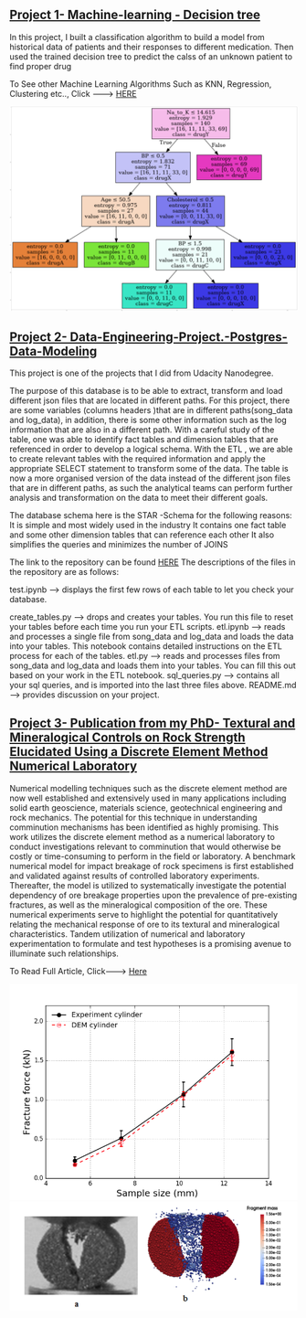 
## [Project 1- Machine-learning - Decision tree](https://github.com/toplaa/Machine-Learning-Projects/blob/main/Decision%20Tree.ipynb)
In this project, I built a classification algorithm to build a model from historical data of patients and their responses to different medication. Then used the trained decision tree to predict the calss of an unknown patient to find proper drug

To See other Machine Learning Algorithms Such as KNN, Regression, Clustering etc.., Click ---> [HERE](https://github.com/toplaa/Machine-Learning-Projects)

![](/images/DT.png)

## [Project 2- Data-Engineering-Project.-Postgres-Data-Modeling ](https://github.com/toplaa/Data-Engineering-Project.-Postgres-Data-Modeling)
This project is one of the projects that I did from Udacity Nanodegree.

The purpose of this database is to be able to extract, transform and load different json files that are located in different paths. For this project, there are some variables (columns headers )that are in different paths(song_data and log_data), in addition, there is some other information such as the log information that are also in a different path. With a careful study of the table, one was able to identify fact tables and dimension tables that are referenced in order to develop a logical schema. With the ETL , we are able to create relevant tables with the required information and apply the appropriate SELECT statement to transform some of the data. The table is now a more organised version of the data instead of the different json files that are in different paths, as such the analytical teams can perform further analysis and transformation on the data to meet their different goals.

The database schema here is the STAR -Schema for the following reasons: It is simple and most widely used in the industry It contains one fact table and some other dimension tables that can reference each other It also simplifies the queries and minimizes the number of JOINS

The link to the repository can be found [HERE](https://github.com/toplaa/Data-Engineering-Project.-Postgres-Data-Modeling) 
The descriptions of the files in the repository are as follows:

test.ipynb --> displays the first few rows of each table to let you check your database.

create_tables.py --> drops and creates your tables. You run this file to reset your tables before each time you run your ETL scripts.
etl.ipynb --> reads and processes a single file from song_data and log_data and loads the data into your tables. This notebook contains detailed instructions on the ETL process for each of the tables.
etl.py --> reads and processes files from song_data and log_data and loads them into your tables. You can fill this out based on your work in the ETL notebook.
sql_queries.py --> contains all your sql queries, and is imported into the last three files above.
README.md --> provides discussion on your project.


## [Project 3- Publication from my PhD- Textural and Mineralogical Controls on Rock Strength Elucidated Using a Discrete Element Method Numerical Laboratory](https://www.mdpi.com/2075-163X/11/9/1015)

Numerical modelling techniques such as the discrete element method are now well established and extensively used in many applications including solid earth geoscience, materials science, geotechnical engineering and rock mechanics. The potential for this technique in understanding comminution mechanisms has been identified as highly promising. This work utilizes the discrete element method as a numerical laboratory to conduct investigations relevant to comminution that would otherwise be costly or time-consuming to perform in the field or laboratory. A benchmark numerical model for impact breakage of rock specimens is first established and validated against results of controlled laboratory experiments. Thereafter, the model is utilized to systematically investigate the potential dependency of ore breakage properties upon the prevalence of pre-existing fractures, as well as the mineralogical composition of the ore. These numerical experiments serve to highlight the potential for quantitatively relating the mechanical response of ore to its textural and mineralogical characteristics. Tandem utilization of numerical and laboratory experimentation to formulate and test hypotheses is a promising avenue to illuminate such relationships.

To Read Full Article, Click---> [Here](https://www.mdpi.com/2075-163X/11/9/1015)

![](/images/predict2.png)
![](/images/predict.png)


